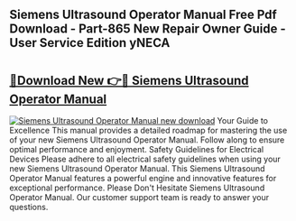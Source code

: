 ## Siemens Ultrasound Operator Manual Free Pdf Download - Part-865 New Repair Owner Guide - User Service Edition yNECA

# <h2><a href="http://bc66346.oget.top/?id=Siemens+Ultrasound+Operator+Manual">🔗Download New 👉🔴 Siemens Ultrasound Operator Manual</a></h2>

[![Siemens Ultrasound Operator Manual new download](https://i.imgur.com/5g1atiW.png)](http://bc66346.oget.top/?id=Siemens+Ultrasound+Operator+Manual)
Your Guide to Excellence This manual provides a detailed roadmap for mastering the use of your new Siemens Ultrasound Operator Manual. Follow along to ensure optimal performance and enjoyment. Safety Guidelines for Electrical Devices Please adhere to all electrical safety guidelines when using your new Siemens Ultrasound Operator Manual. This Siemens Ultrasound Operator Manual features a powerful engine and innovative features for exceptional performance. Please Don't Hesitate Siemens Ultrasound Operator Manual. Our customer support team is ready to answer your questions.

